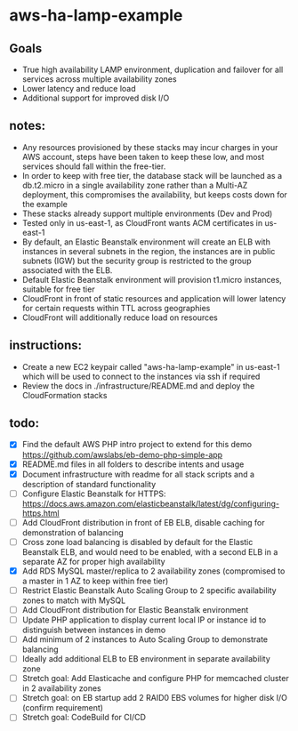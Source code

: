 # aws-ha-lamp-example

## Goals
- True high availability LAMP environment, duplication and failover for all services across multiple availability zones
- Lower latency and reduce load
- Additional support for improved disk I/O

## notes:
- Any resources provisioned by these stacks may incur charges in your AWS account, steps have been taken to keep these low, and most services should fall within the free-tier.
- In order to keep with free tier, the database stack will be launched as a db.t2.micro in a single availability zone rather than a Multi-AZ deployment, this compromises the availability, but keeps costs down for the example
- These stacks already support multiple environments (Dev and Prod)
- Tested only in us-east-1, as CloudFront wants ACM certificates in us-east-1
- By default, an Elastic Beanstalk environment will create an ELB with instances in several subnets in the region, the instances are in public subnets (IGW) but the security group is restricted to the group associated with the ELB.
- Default Elastic Beanstalk environment will provision t1.micro instances, suitable for free tier
- CloudFront in front of static resources and application will lower latency for certain requests within TTL across geographies
- CloudFront will additionally reduce load on resources  

## instructions:

- Create a new EC2 keypair called "aws-ha-lamp-example" in us-east-1 which will be used to connect to the instances via ssh if required
- Review the docs in ./infrastructure/README.md and deploy the CloudFormation stacks

## todo:

- [x] Find the default AWS PHP intro project to extend for this demo https://github.com/awslabs/eb-demo-php-simple-app
- [x] README.md files in all folders to describe intents and usage
- [x] Document infrastructure with readme for all stack scripts and a description of standard functionality
- [ ] Configure Elastic Beanstalk for HTTPS: https://docs.aws.amazon.com/elasticbeanstalk/latest/dg/configuring-https.html
- [ ] Add CloudFront distribution in front of EB ELB, disable caching for demonstration of balancing
- [ ] Cross zone load balancing is disabled by default for the Elastic Beanstalk ELB, and would need to be enabled, with a second ELB in a separate AZ for proper high availability
- [x] Add RDS MySQL master/replica to 2 availability zones (compromised to a master in 1 AZ to keep within free tier)
- [ ] Restrict Elastic Beanstalk Auto Scaling Group to 2 specific availability zones to match with MySQL
- [ ] Add CloudFront distribution for Elastic Beanstalk environment
- [ ] Update PHP application to display current local IP or instance id to distinguish between instances in demo
- [ ] Add minimum of 2 instances to Auto Scaling Group to demonstrate balancing
- [ ] Ideally add additional ELB to EB environment in separate availability zone
- [ ] Stretch goal: Add Elasticache and configure PHP for memcached cluster in 2 availability zones
- [ ] Stretch goal: on EB startup add 2 RAID0 EBS volumes for higher disk I/O (confirm requirement)  
- [ ] Stretch goal: CodeBuild for CI/CD
